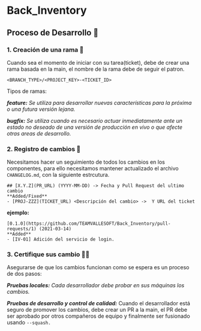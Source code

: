 # Back_Inventory

## Proceso de Desarrollo 🚀
### 1. Creación de una rama 🐙
Cuando sea el momento de iniciar con su tarea(ticket), debe de crear una rama basada en la main, el nombre de la rama debe de seguir el patron.
```
<BRANCH_TYPE>/<PROJECT_KEY>-<TICKET_ID>
```
Tipos de ramas:

_**feature:** Se utiliza para desarrollar nuevas características para la próxima o una futura versión lejana._

_**bugfix:** Se utiliza cuando es necesario actuar inmediatamente ante un estado no deseado de una versión de producción en vivo o que afecte otras areas de desarrollo._

### 2. Registro de cambios 🐾
Necesitamos hacer un seguimiento de todos los cambios en los componentes, para ello necesitamos mantener actualizado el archivo ``` CHANGELOG.md ```, con la siguiente estrcutura.

```
## [X.Y.Z](PR_URL) (YYYY-MM-DD) -> Fecha y Pull Request del ultimo cambio
**Added/Fixed**
- [PROJ-ZZZ](TICKET_URL) <Descripción del cambio> ->  Y URL del ticket
```

**ejemplo:**

```
[0.1.0](https://github.com/TEAMVALLESOFT/Back_Inventory/pull-requests/1) (2021-03-14)
**Added**
- [IV-01] Adición del servicio de login. 
```

### 3. Certifique sus cambio 👨‍💻
Asegurarse de que los cambios funcionan como se espera es un proceso de dos pasos:

_**Pruebas locales:** Cada desarrollador debe probar en sus máquinas los cambios._

_**Pruebas de desarrollo y control de calidad:**_ Cuando el desarrollador está seguro de promover los cambios, debe crear un PR a la main, el PR debe ser aprobado por otros compañeros de equipo y finalmente ser fusionado usando ```--squash.```
